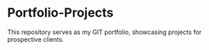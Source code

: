 # Portfolio-Projects
This repository serves as my GIT portfolio, showcasing projects for prospective clients.
